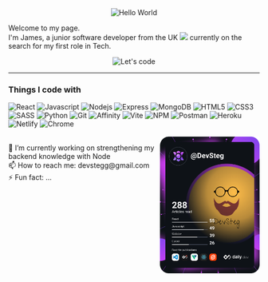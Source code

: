 <div align="center">
  <img src="https://media.giphy.com/media/MeJgB3yMMwIaHmKD4z/giphy.gif" width="200" alt="Hello World"/>
</div>
<p>
  Welcome to my page.<br/>I'm James, a junior software developer from the UK <img src="https://img.icons8.com/doodle/48/000000/great-britain.png" width="20"/> currently on the search for my first role in Tech.<br/>
</p>
<div align="center">
  <img src="https://media.giphy.com/media/hqU2KkjW5bE2v2Z7Q2/giphy.gif" width="200" alt="Let's code"/>
</div>
<hr/>

<h3>Things I code with</h3>
<div>
  <img alt="React" src="https://img.shields.io/badge/React-61DBFB?style=flat&logo=react&logoColor=white"/>
  <img alt="Javascript" src="https://img.shields.io/badge/JavaScript-F0DB4F?style=flat&logo=javascript&logoColor=white"/>
  <img alt="Nodejs" src="https://img.shields.io/badge/NodeJS-3C873A?style=flat&logo=nodedotjs&logoColor=white"/>
  <img alt="Express" src="https://img.shields.io/badge/Express-red?style=flat&logo=express&logoColor=white">
  <img alt="MongoDB" src="https://img.shields.io/badge/MongoDB-4DB33D?style=flat&logo=mongodb&logoColor=white"/>
  <img alt="HTML5" src="https://img.shields.io/badge/HTML5-e34c26?style=flat&logo=html5&logoColor=white"/>
  <img alt="CSS3" src="https://img.shields.io/badge/CSS-264de4?style=flat&logo=css3&logoColor=white">
  <img alt="SASS" src="https://img.shields.io/badge/SASS-cd6799?style=flat&logo=sass&logoColor=white"/>
  <img alt="Python" src="https://img.shields.io/badge/Python-4B8BBE?style=flat&logo=python&logoColor=white"/>
  <img alt="Git" src="https://img.shields.io/badge/Git-F1502F?style=flat&logo=git&logoColor=white"/>
  <img alt="Affinity" src="https://img.shields.io/badge/Affinity-a6e137?style=flat&logo=affinity&logoColor=white"/>
  <img alt="Vite" src="https://img.shields.io/badge/Vite-BD34FE?style=flat&logo=vite&logoColor=white">
  <img alt="NPM" src="https://img.shields.io/badge/NPM-CC3534?style=flat&logo=npm&logoColor=white">
  <img alt="Postman" src="https://img.shields.io/badge/Postman-EF5B25?style=flat&logo=postman&logoColor=white">
  <img alt="Heroku" src="https://img.shields.io/badge/Heroku-6762A6?style=flat&logo=heroku&logoColor=white">
  <img alt="Netlify" src="https://img.shields.io/badge/Netlify-20c6b7?style=flat&logo=netlify&logoColor=white">
  <img alt="Chrome" src="https://img.shields.io/badge/Chrome-1DA462?style=flat&logo=googlechrome&logoColor=white">
</div>
<br/>
 <a href="https://app.daily.dev/DevSteg"><img src="https://github.com/DevSteg/DevSteg/blob/main/devcard.svg" width="200" align=right alt="James Stephens's Dev Card"/></a>
<p align="left">
  🔭 I’m currently working on strengthening my backend knowledge with Node<br/>
  📫 How to reach me: devstegg@gmail.com<br/>
  ⚡ Fun fact: ...
</p>

